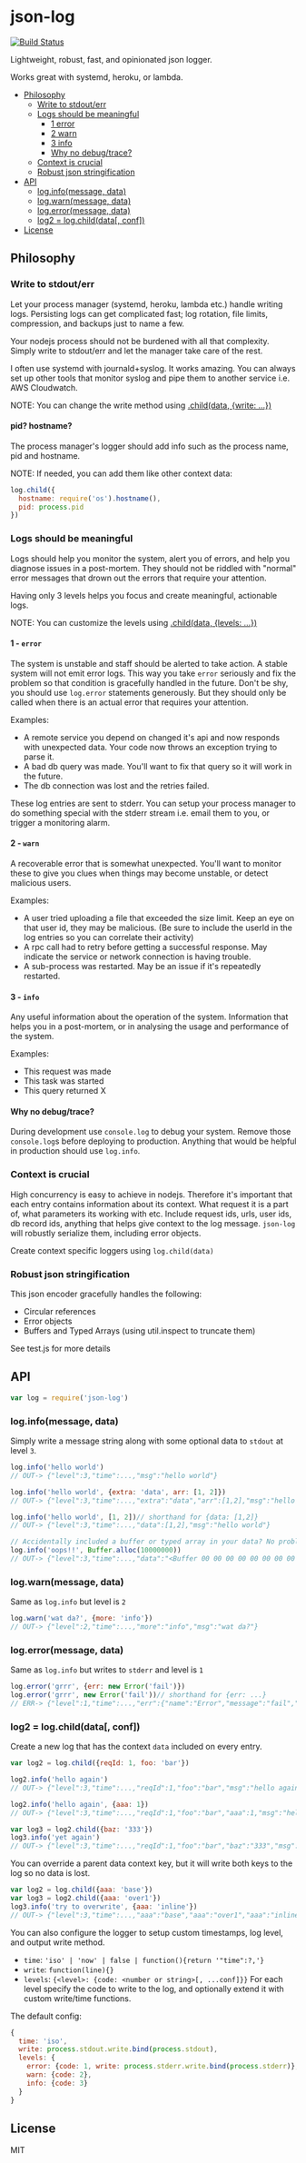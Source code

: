 # json-log

[![Build Status](https://travis-ci.org/smallhelm/json-log.svg)](https://travis-ci.org/smallhelm/json-log)

Lightweight, robust, fast, and opinionated json logger.

Works great with systemd, heroku, or lambda.

- [Philosophy](#philosophy)
  * [Write to stdout/err](#write-to-stdouterr)
  * [Logs should be meaningful](#logs-should-be-meaningful)
    + [1 error](#1---error)
    + [2 warn](#2---warn)
    + [3 info](#3---info)
    + [Why no debug/trace?](#why-no-debugtrace)
  * [Context is crucial](#context-is-crucial)
  * [Robust json stringification](#robust-json-stringification)
- [API](#api)
  * [log.info(message, data)](#loginfomessage-data)
  * [log.warn(message, data)](#logwarnmessage-data)
  * [log.error(message, data)](#logerrormessage-data)
  * [log2 = log.child(data[, conf])](#log2--logchilddata-conf)
- [License](#license)

## Philosophy
### Write to stdout/err

Let your process manager (systemd, heroku, lambda etc.) handle writing logs. Persisting logs can get complicated fast; log rotation, file limits, compression, and backups just to name a few.

Your nodejs process should not be burdened with all that complexity. Simply write to stdout/err and let the manager take care of the rest.

I often use systemd with journald+syslog. It works amazing. You can always set up other tools that monitor syslog and pipe them to another service i.e. AWS Cloudwatch.

NOTE: You can change the write method using [.child(data, {write: ...})](#log2--logchilddata-conf)

#### pid? hostname?

The process manager's logger should add info such as the process name, pid and hostname.

NOTE: If needed, you can add them like other context data:
```js
log.child({
  hostname: require('os').hostname(),
  pid: process.pid
})
```

### Logs should be meaningful

Logs should help you monitor the system, alert you of errors, and help you diagnose issues in a post-mortem. They should not be riddled with "normal" error messages that drown out the errors that require your attention.

Having only 3 levels helps you focus and create meaningful, actionable logs.

NOTE: You can customize the levels using [.child(data, {levels: ...})](#log2--logchilddata-conf)

#### 1 - `error`

The system is unstable and staff should be alerted to take action. A stable system will not emit error logs. This way you take `error` seriously and fix the problem so that condition is gracefully handled in the future. Don't be shy, you should use `log.error` statements generously. But they should only be called when there is an actual error that requires your attention.

Examples:

* A remote service you depend on changed it's api and now responds with unexpected data. Your code now throws an exception trying to parse it.
* A bad db query was made. You'll want to fix that query so it will work in the future.
* The db connection was lost and the retries failed.

These log entries are sent to stderr. You can setup your process manager to do something special with the stderr stream i.e. email them to you, or trigger a monitoring alarm.

#### 2 - `warn`

A recoverable error that is somewhat unexpected. You'll want to monitor these to give you clues when things may become unstable, or detect malicious users.

Examples:

* A user tried uploading a file that exceeded the size limit. Keep an eye on that user id, they may be malicious. (Be sure to include the userId in the log entries so you can correlate their activity)
* A rpc call had to retry before getting a successful response. May indicate the service or network connection is having trouble.
* A sub-process was restarted. May be an issue if it's repeatedly restarted.

#### 3 - `info`

Any useful information about the operation of the system. Information that helps you in a post-mortem, or in analysing the usage and performance of the system.

Examples:
* This request was made
* This task was started
* This query returned X

#### Why no debug/trace?

During development use `console.log` to debug your system. Remove those `console.log`s before deploying to production. Anything that would be helpful in production should use `log.info`.

### Context is crucial

High concurrency is easy to achieve in nodejs. Therefore it's important that each entry contains information about its context. What request it is a part of, what parameters its working with etc. Include request ids, urls, user ids, db record ids, anything that helps give context to the log message. `json-log` will robustly serialize them, including error objects.

Create context specific loggers using `log.child(data)`

### Robust json stringification

This json encoder gracefully handles the following:

* Circular references
* Error objects
* Buffers and Typed Arrays (using util.inspect to truncate them)

See test.js for more details

## API

```js
var log = require('json-log')
```

### log.info(message, data)

Simply write a message string along with some optional data to `stdout` at level `3`.

```js
log.info('hello world')
// OUT-> {"level":3,"time":...,"msg":"hello world"}

log.info('hello world', {extra: 'data', arr: [1, 2]})
// OUT-> {"level":3,"time":...,"extra":"data","arr":[1,2],"msg":"hello world"}

log.info('hello world', [1, 2])// shorthand for {data: [1,2]}
// OUT-> {"level":3,"time":...,"data":[1,2],"msg":"hello world"}

// Accidentally included a buffer or typed array in your data? No problem.
log.info('oops!!', Buffer.alloc(10000000))
// OUT-> {"level":3,"time":...,"data":"<Buffer 00 00 00 00 00 00 00 00 00 00 00 00 00 00 00 00 00 00 00 00 00 00 00 00 00 00 00 00 00 00 00 00 00 00 00 00 00 00 00 00 00 00 00 00 00 00 00 00 00 00 ... >","msg":"oops!!"}
```

### log.warn(message, data)

Same as `log.info` but level is `2`

```js
log.warn('wat da?', {more: 'info'})
// OUT-> {"level":2,"time":...,"more":"info","msg":"wat da?"}
```

### log.error(message, data)

Same as `log.info` but writes to `stderr` and level is `1`

```js
log.error('grrr', {err: new Error('fail')})
log.error('grrr', new Error('fail'))// shorthand for {err: ...}
// ERR-> {"level":1,"time":...,"err":{"name":"Error","message":"fail","stack":"Error..."},"msg":"some error"}
```

### log2 = log.child(data[, conf])

Create a new log that has the context `data` included on every entry.

```js
var log2 = log.child({reqId: 1, foo: 'bar'})

log2.info('hello again')
// OUT-> {"level":3,"time":...,"reqId":1,"foo":"bar","msg":"hello again"}

log2.info('hello again', {aaa: 1})
// OUT-> {"level":3,"time":...,"reqId":1,"foo":"bar","aaa":1,"msg":"hello again"}

var log3 = log2.child({baz: '333'})
log3.info('yet again')
// OUT-> {"level":3,"time":...,"reqId":1,"foo":"bar","baz":"333","msg":"yet again"}
```

You can override a parent data context key, but it will write both keys to the log so no data is lost.

```js
var log2 = log.child({aaa: 'base'})
var log3 = log2.child({aaa: 'over1'})
log3.info('try to overwrite', {aaa: 'inline'})
// OUT-> {"level":3,"time":...,"aaa":"base","aaa":"over1","aaa":"inline","msg":"try to overwrite"}
```

You can also configure the logger to setup custom timestamps, log level, and output write method.

* `time`: `'iso' | 'now' | false | function(){return '"time":?,'}`
* `write`: `function(line){}`
* `levels`: `{<level>: {code: <number or string>[, ...conf]}}` For each level specify the code to write to the log, and optionally extend it with custom write/time functions.

The default config:
```js
{
  time: 'iso',
  write: process.stdout.write.bind(process.stdout),
  levels: {
    error: {code: 1, write: process.stderr.write.bind(process.stderr)},
    warn: {code: 2},
    info: {code: 3}
  }
}
```

## License

MIT
